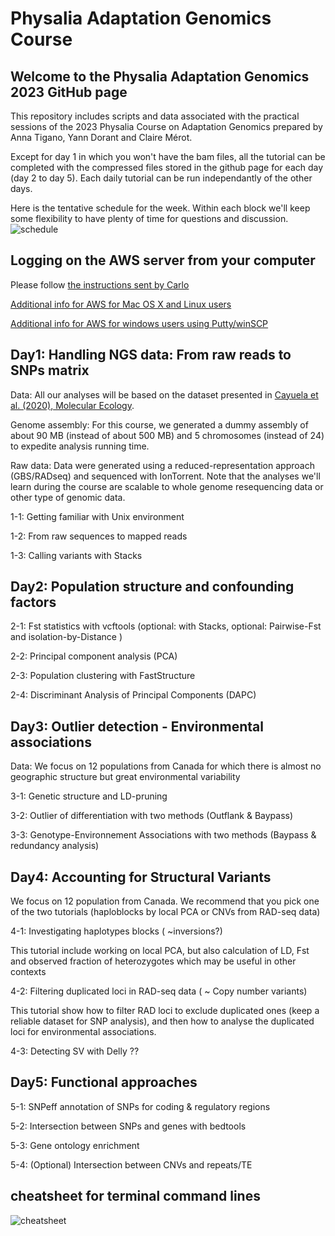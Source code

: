 # Physalia Adaptation Genomics Course

## Welcome to the Physalia Adaptation Genomics 2023 GitHub page
This repository includes scripts and data associated with the practical sessions of the 2023 Physalia Course on Adaptation Genomics prepared by Anna Tigano, Yann Dorant and Claire Mérot.

Except for day 1 in which you won't have the bam files, all the tutorial can be completed with the compressed files stored in the github page for each day (day 2 to day 5). Each daily tutorial can be run independantly of the other days.

Here is the tentative schedule for the week. Within each block we'll keep some flexibility to have plenty of time for questions and discussion.
![schedule](./images_tutorial/schedule.png)


## Logging on the AWS server from your computer
Please follow [the instructions sent by Carlo](Connection%20to%20the%20Amazon%20EC2%20service_.pdf)

[Additional info for AWS for Mac OS X and Linux users](https://github.com/clairemerot/physalia_adaptation_course/blob/2022/AWS_mac.md)

[Additional info for AWS for windows users using Putty/winSCP](https://github.com/clairemerot/physalia_adaptation_course/blob/2022/AWS_windows.md)


## Day1: Handling NGS data: From raw reads to SNPs matrix

Data: All our analyses will be based on the dataset presented in [Cayuela et al. (2020), Molecular Ecology](https://onlinelibrary.wiley.com/doi/10.1111/mec.15499).
 
Genome assembly: For this course, we generated a dummy assembly of about 90 MB (instead of about 500 MB) and 5 chromosomes (instead of 24) to expedite analysis running time.

Raw data: Data were generated using a reduced-representation approach (GBS/RADseq) and sequenced with IonTorrent. Note that the analyses we'll learn during the course are scalable to whole genome resequencing data or other type of genomic data.

1-1: Getting familiar with Unix environment

1-2: From raw sequences to mapped reads

1-3: Calling variants with Stacks
 
## Day2: Population structure and confounding factors

2-1: Fst statistics with vcftools (optional: with Stacks, optional: Pairwise-Fst and isolation-by-Distance )

2-2: Principal component analysis (PCA)

2-3: Population clustering with FastStructure

2-4: Discriminant Analysis of Principal Components (DAPC)

## Day3: Outlier detection - Environmental associations

Data: We focus on 12 populations from Canada for which there is almost no geographic structure but great environmental variability

3-1: Genetic structure and LD-pruning

3-2: Outlier of differentiation with two methods (Outflank & Baypass)

3-3: Genotype-Environnement Associations with two methods (Baypass & redundancy analysis)

## Day4: Accounting for Structural Variants

We focus on 12 population from Canada. We recommend that you pick one of the two tutorials (haploblocks by local PCA or CNVs from RAD-seq data)

4-1: Investigating haplotypes blocks ( ~inversions?)

This tutorial include working on local PCA, but also calculation of LD, Fst and observed fraction of heterozygotes which may be useful in other contexts

4-2: Filtering duplicated loci in RAD-seq data ( ~ Copy number variants)

This tutorial show how to filter RAD loci to exclude duplicated ones (keep a reliable dataset for SNP analysis), and then how to analyse the duplicated loci for environmental associations.

4-3: Detecting SV with Delly ??

## Day5: Functional approaches

5-1: SNPeff annotation of SNPs for coding & regulatory regions

5-2: Intersection between SNPs and genes with bedtools

5-3: Gene ontology enrichment

5-4: (Optional) Intersection between CNVs and repeats/TE

## cheatsheet for terminal command lines
![cheatsheet](./images_tutorial/bash_cheatsheet.png)
